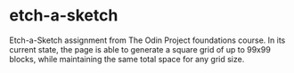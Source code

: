 # etch-a-sketch
 Etch-a-Sketch assignment from The Odin Project foundations course. In its current state, the page is able to generate a square grid of up to 99x99 blocks, while maintaining the same total space for any grid size.
